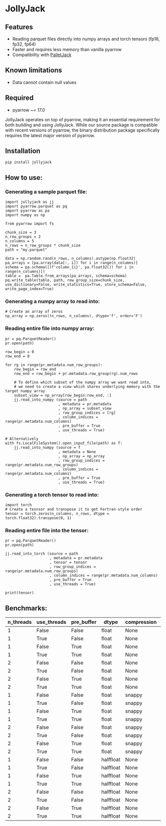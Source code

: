 # JollyJack

## Features

- Reading parquet files directly into numpy arrays and torch tensors (fp16, fp32, fp64)
- Faster and requires less memory than vanilla pyarrow
- Compatibility with [PalletJack](https://github.com/marcin-krystianc/PalletJack)

## Known limitations

- Data cannot contain null values

## Required

- pyarrow  ~= 17.0
 
JollyJack operates on top of pyarrow, making it an essential requirement for both building and using JollyJack. While our source package is compatible with recent versions of pyarrow, the binary distribution package specifically requires the latest major version of pyarrow.

##  Installation

```
pip install jollyjack
```

## How to use:

### Generating a sample parquet file:
```
import jollyjack as jj
import pyarrow.parquet as pq
import pyarrow as pa
import numpy as np

from pyarrow import fs

chunk_size = 3
n_row_groups = 2
n_columns = 5
n_rows = n_row_groups * chunk_size
path = "my.parquet"

data = np.random.rand(n_rows, n_columns).astype(np.float32)
pa_arrays = [pa.array(data[:, i]) for i in range(n_columns)]
schema = pa.schema([(f'column_{i}', pa.float32()) for i in range(n_columns)])
table =  pa.Table.from_arrays(pa_arrays, schema=schema)
pq.write_table(table, path, row_group_size=chunk_size, use_dictionary=False, write_statistics=True, store_schema=False, write_page_index=True)
```

### Generating a numpy array to read into:
```
# Create an array of zeros
np_array = np.zeros((n_rows, n_columns), dtype='f', order='F')
```

### Reading entire file into numpy array:
```
pr = pq.ParquetReader()
pr.open(path)

row_begin = 0
row_end = 0

for rg in range(pr.metadata.num_row_groups):
    row_begin = row_end
    row_end = row_begin + pr.metadata.row_group(rg).num_rows

    # To define which subset of the numpy array we want read into,
    # we need to create a view which shares underlying memory with the target numpy array
    subset_view = np_array[row_begin:row_end, :] 
    jj.read_into_numpy (source = path
                        , metadata = pr.metadata
                        , np_array = subset_view
                        , row_group_indices = [rg]
                        , column_indices = range(pr.metadata.num_columns)
                        , pre_buffer = True
                        , use_threads = True)

# Alternatively
with fs.LocalFileSystem().open_input_file(path) as f:
    jj.read_into_numpy (source = f
                        , metadata = None
                        , np_array = np_array
                        , row_group_indices = range(pr.metadata.num_row_groups)
                        , column_indices = range(pr.metadata.num_columns)
                        , pre_buffer = True
                        , use_threads = True)
```

### Generating a torch tensor to read into:
```
import torch
# Create a tesnsor and transpose it to get Fortran-style order
tensor = torch.zeros(n_columns, n_rows, dtype = torch.float32).transpose(0, 1)
```

### Reading entire file into the tensor:
```
pr = pq.ParquetReader()
pr.open(path)

jj.read_into_torch (source = path
                    , metadata = pr.metadata
                    , tensor = tensor
                    , row_group_indices = range(pr.metadata.num_row_groups)
                    , column_indices = range(pr.metadata.num_columns)
                    , pre_buffer = True
                    , use_threads = True)

print(tensor)
```

## Benchmarks:

| n_threads | use_threads | pre_buffer | dtype     | compression | ParquetReader.read_row_groups | JollyJack.read_into_numpy |
|-----------|-------------|------------|-----------|-------------|--------------------|--------------------|
| 1         | False       | False      | float     | None        | **6.79s**          | **3.55s**          |
| 1         | True        | False      | float     | None        | **5.17s**          | **2.32s**          |
| 1         | False       | True       | float     | None        | **5.54s**          | **2.76s**          |
| 1         | True        | True       | float     | None        | **3.98s**          | **2.66s**          |
| 2         | False       | False      | float     | None        | **4.63s**          | **2.33s**          |
| 2         | True        | False      | float     | None        | **3.89s**          | **2.36s**          |
| 2         | False       | True       | float     | None        | **4.19s**          | **2.61s**          |
| 2         | True        | True       | float     | None        | **3.36s**          | **2.39s**          |
| 1         | False       | False      | float     | snappy      | **7.00s**          | **3.56s**          |
| 1         | True        | False      | float     | snappy      | **5.21s**          | **2.23s**          |
| 1         | False       | True       | float     | snappy      | **5.22s**          | **3.30s**          |
| 1         | True        | True       | float     | snappy      | **3.73s**          | **2.84s**          |
| 2         | False       | False      | float     | snappy      | **4.43s**          | **2.49s**          |
| 2         | True        | False      | float     | snappy      | **3.40s**          | **2.42s**          |
| 2         | False       | True       | float     | snappy      | **4.07s**          | **2.63s**          |
| 2         | True        | True       | float     | snappy      | **3.14s**          | **2.55s**          |
| 1         | False       | False      | halffloat | None        | **7.21s**          | **1.23s**          |
| 1         | True        | False      | halffloat | None        | **3.53s**          | **0.71s**          |
| 1         | False       | True       | halffloat | None        | **7.43s**          | **1.96s**          |
| 1         | True        | True       | halffloat | None        | **4.04s**          | **1.52s**          |
| 2         | False       | False      | halffloat | None        | **3.84s**          | **0.64s**          |
| 2         | True        | False      | halffloat | None        | **3.11s**          | **0.57s**          |
| 2         | False       | True       | halffloat | None        | **4.07s**          | **1.17s**          |
| 2         | True        | True       | halffloat | None        | **3.39s**          | **1.14s**          |
